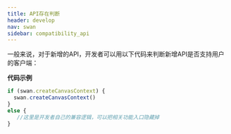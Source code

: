 ```yaml
---
title: API存在判断
header: develop
nav: swan
sidebar: compatibility_api
---
```

 
一般来说，对于新增的API，开发者可以用以下代码来判断新增API是否支持用户的客户端：

**代码示例**

```js
if (swan.createCanvasContext) {
  swan.createCanvasContext()
}
else {
   //这里是开发者自己的兼容逻辑，可以把相关功能入口隐藏掉
}
```
